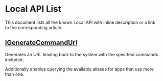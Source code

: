 # Local API List

This document lists all the known Local API with inline description or a link to the corresponding article.

## [IGenerateCommandUrl](IGenerateCommandUrl.md)

Generates an URL leading back to the system with the specified commands included.

Additionally enables querying the available aliases for apps that use more than one.

